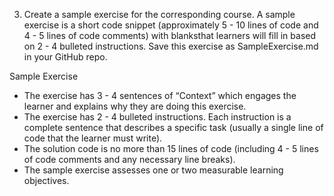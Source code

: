3. Create a sample exercise for the corresponding course.
A sample exercise is a short code snippet (approximately 5 - 10 lines of code and 4 - 5
lines of code comments) with blanksthat learners will fill in based on 2 - 4 bulleted
instructions. Save this exercise as SampleExercise.md in your GitHub repo.

Sample Exercise
* The exercise has 3 - 4 sentences of “Context” which engages the learner and
explains why they are doing this exercise.
* The exercise has 2 - 4 bulleted instructions. Each instruction is a complete
sentence that describes a specific task (usually a single line of code that the learner
must write).
* The solution code is no more than 15 lines of code (including 4 - 5 lines of code
comments and any necessary line breaks).
* The sample exercise assesses one or two measurable learning objectives.

